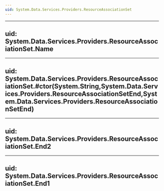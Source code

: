 ```yaml
---
uid: System.Data.Services.Providers.ResourceAssociationSet
---
```


---
uid: System.Data.Services.Providers.ResourceAssociationSet.Name
---

---
uid: System.Data.Services.Providers.ResourceAssociationSet.#ctor(System.String,System.Data.Services.Providers.ResourceAssociationSetEnd,System.Data.Services.Providers.ResourceAssociationSetEnd)
---

---
uid: System.Data.Services.Providers.ResourceAssociationSet.End2
---

---
uid: System.Data.Services.Providers.ResourceAssociationSet.End1
---
